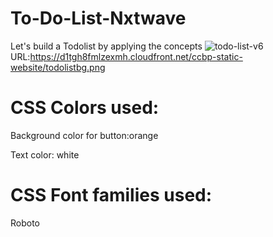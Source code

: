 # To-Do-List-Nxtwave


Let's build a Todolist by applying the concepts 
![todo-list-v6](https://github.com/user-attachments/assets/1b33bcc9-2488-45f8-b8f2-ecff807a94c3)
URL:https://d1tgh8fmlzexmh.cloudfront.net/ccbp-static-website/todolistbg.png

# CSS Colors used:
Background color for button:orange

Text color: white

# CSS Font families used:
Roboto
